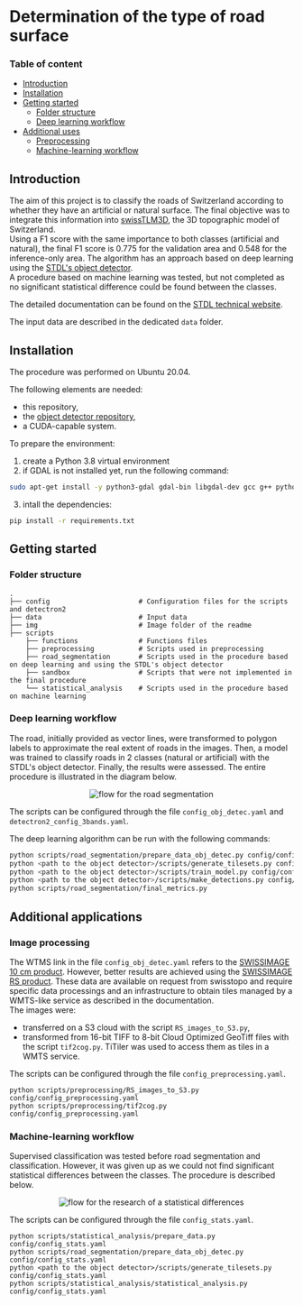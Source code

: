 
# Determination of the type of road surface

### Table of content

- [Introduction](#introduction)
- [Installation](#installation)
- [Getting started](#getting-started)
    - [Folder structure](#folder-structure)
    - [Deep learning workflow](#deep-learning-workflow)
- [Additional uses](#additional-uses)
    - [Preprocessing](#preprocessing)
    - [Machine-learning workflow](#machine-learning-workflow)


## Introduction

The aim of this project is to classify the roads of Switzerland according to whether they have an artificial or natural surface. The final objective was to integrate this information into [swissTLM3D](https://www.swisstopo.admin.ch/fr/geodata/landscape/tlm3d.html), the 3D topographic model of Switzerland. <br>
Using a F1 score with the same importance to both classes (artificial and natural), the final F1 score is 0.775 for the validation area and 0.548 for the inference-only area. The algorithm has an approach based on deep learning using the [STDL's object detector](https://github.com/swiss-territorial-data-lab/object-detector).<br>
A procedure based on machine learning was tested, but not completed as no significant statistical difference could be found between the classes.

The detailed documentation can be found on the [STDL technical website](https://tech.stdl.ch/PROJ-ROADSURF/).

The input data are described in the dedicated `data` folder.


## Installation
The procedure was performed on Ubuntu 20.04. <br>

The following elements are needed:
- this repository,
- the [object detector repository](https://github.com/swiss-territorial-data-lab/object-detector),
- a CUDA-capable system.

To prepare the environment:

1. create a Python 3.8 virtual environment
2. if GDAL is not installed yet, run the following command:
```bash 
sudo apt-get install -y python3-gdal gdal-bin libgdal-dev gcc g++ python3.8-dev
```
3. intall the dependencies:
```bash
pip install -r requirements.txt
```

## Getting started

### Folder structure
```
.
├── config                      # Configuration files for the scripts and detectron2
├── data                        # Input data
├── img                         # Image folder of the readme
├── scripts
    ├── functions               # Functions files
    ├── preprocessing           # Scripts used in preprocessing
    ├── road_segmentation       # Scripts used in the procedure based on deep learning and using the STDL's object detector
    ├── sandbox                 # Scripts that were not implemented in the final procedure
    └── statistical_analysis    # Scripts used in the procedure based on machine learning
```

### Deep learning workflow

The road, initially provided as vector lines, were transformed to polygon labels to approximate the real extent of roads in the images. Then, a model was trained to classify roads in 2 classes (natural or artificial) with the STDL's object detector. Finally, the results were assessed. The entire procedure is illustrated in the diagram below.

<figure align="center">
<image src="img/road_segmentation_flow.jpeg" alt="flow for the road segmentation">
</figure>

The scripts can be configured through the file `config_obj_detec.yaml` and `detectron2_config_3bands.yaml`. <br>

The deep learning algorithm can be run with the following commands:
```bash
python scripts/road_segmentation/prepare_data_obj_detec.py config/config_obj_detec.yaml
python <path to the object detector>/scripts/generate_tilesets.py config/config_obj_detec.yaml
python <path to the object detector>/scripts/train_model.py config/config_obj_detec.yaml
python <path to the object detector>/scripts/make_detections.py config/config_obj_detec.yaml
python scripts/road_segmentation/final_metrics.py
```

## Additional applications

### Image processing
The WTMS link in the file `config_obj_detec.yaml` refers to the [SWISSIMAGE 10 cm product](https://www.swisstopo.admin.ch/en/geodata/images/ortho/swissimage10.html). However, better results are achieved using the [SWISSIMAGE RS product](https://www.swisstopo.admin.ch/en/geodata/images/ortho/swissimage-rs.html). These data are available on request from swisstopo and require specific data processings and an infrastructure to obtain tiles managed by a WMTS-like service as described in the documentation.<br>
The images were:
- transferred on a S3 cloud with the script `RS_images_to_S3.py`,
- transformed from 16-bit TIFF to 8-bit Cloud Optimized GeoTiff files with the script `tif2cog.py`.
TiTiler was used to access them as tiles in a WMTS service.

The scripts can be configured through the file `config_preprocessing.yaml`. <br>

```
python scripts/preprocessing/RS_images_to_S3.py config/config_preprocessing.yaml
python scripts/preprocessing/tif2cog.py config/config_preprocessing.yaml
```

### Machine-learning workflow

Supervised classification was tested before road segmentation and classification. However, it was given up as we could not find significant statistical differences between the classes. The procedure is described below.

<figure align="center">
<image src="img/statistical_flow.jpeg" alt="flow for the research of a statistical differences">
</figure>

The scripts can be configured through the file `config_stats.yaml`. <br>

```
python scripts/statistical_analysis/prepare_data.py config/config_stats.yaml
python scripts/road_segmentation/prepare_data_obj_detec.py config/config_stats.yaml
python <path to the object detector>/scripts/generate_tilesets.py config/config_stats.yaml
python scripts/statistical_analysis/statistical_analysis.py config/config_stats.yaml
```
